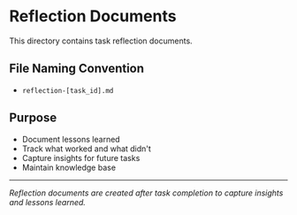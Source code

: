 # Reflection Documents

This directory contains task reflection documents.

## File Naming Convention
- `reflection-[task_id].md`

## Purpose
- Document lessons learned
- Track what worked and what didn't
- Capture insights for future tasks
- Maintain knowledge base

---
*Reflection documents are created after task completion to capture insights and lessons learned.* 